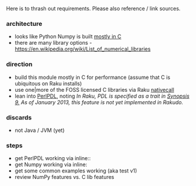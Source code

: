 Here is to thrash out requirements. Please also reference / link sources.

### architecture

- looks like Python Numpy is built [mostly in C](https://stackoverflow.com/questions/1825857/how-much-of-numpy-and-scipy-is-in-c)
- there are many library options - https://en.wikipedia.org/wiki/List_of_numerical_libraries

### direction

- build this module mostly in C for performance (assume that C is ubiquitous on Raku installs)
- use one|more of the FOSS licensed C libraries via Raku [nativecall](https://docs.raku.org/language/nativecall)
- lean into [PerlPDL](https://en.wikipedia.org/wiki/Perl_Data_Language), noting _In Raku, PDL is specified as a trait in [Synopsis 9.](https://raw.githubusercontent.com/perl6/specs/master/S09-data.pod) As of January 2013, this feature is not yet implemented in Rakudo._

### discards

- not Java / JVM (yet)

### steps

- get PerlPDL working via inline::<Perl5>
- get Numpy working via inline:<Pythoh>
- get some common examples working (aka test v1)
- review NumPy features vs. C lib features
